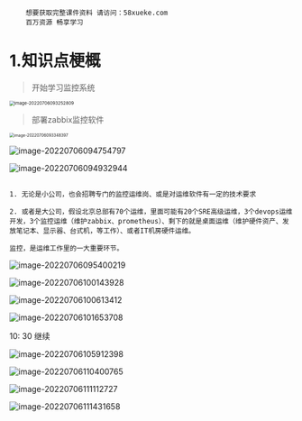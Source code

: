 ```### 此资源由 58学课资源站 收集整理 ###
	想要获取完整课件资料 请访问：58xueke.com
	百万资源 畅享学习

```
# 1.知识点梗概

> 开始学习监控系统

<img src="pic/image-20220706093252809.png" alt="image-20220706093252809" style="zoom:55%;" />



> 部署zabbix监控软件

<img src="pic/image-20220706093348397.png" alt="image-20220706093348397" style="zoom:50%;" />



![image-20220706094754797](pic/image-20220706094754797.png)





![image-20220706094932944](pic/image-20220706094932944.png)

```

1. 无论是小公司，也会招聘专门的监控运维岗、或是对运维软件有一定的技术要求

2. 或者是大公司，假设北京总部有70个运维，里面可能有20个SRE高级运维，3个devops运维开发，3个监控运维（维护zabbix、prometheus）、剩下的就是桌面运维（维护硬件资产、发放笔记本、显示器、台式机，等工作）、或者IT机房硬件运维。

监控，是运维工作里的一大重要环节。
```

![image-20220706095400219](pic/image-20220706095400219.png)



![image-20220706100143928](pic/image-20220706100143928.png)

![image-20220706100613412](pic/image-20220706100613412.png)



![image-20220706101653708](pic/image-20220706101653708.png)



10: 30 继续

![image-20220706105912398](pic/image-20220706105912398.png)





![image-20220706110400765](pic/image-20220706110400765.png)





![image-20220706111112727](pic/image-20220706111112727.png)

![image-20220706111431658](pic/image-20220706111431658.png)

























